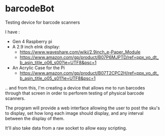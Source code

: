 # barcodeBot
Testing device for barcode scanners

I have :

*  Gen 4 Raspberry pi
*  A 2.9 inch eInk display:
    *  https://www.waveshare.com/wiki/2.9inch_e-Paper_Module
    *  https://www.amazon.com/gp/product/B07P6MJPTD/ref=ppx_yo_dt_b_asin_title_o06_s00?ie=UTF8&psc=1
*  An Acrylic Case for the Pi
    *  https://www.amazon.com/gp/product/B07T2CPC2H/ref=ppx_yo_dt_b_asin_title_o05_s01?ie=UTF8&psc=1

.. and from this, I'm creating a device that allows me to run barcodes through that screen in order to perforem
testing of physical barcode scanners.  

The program will provide a web interface allowing the user to post the sku's to display, set how long each image 
should display, and any interval between the display of them.

It'll also take data from a raw socket to allow easy scripting.

